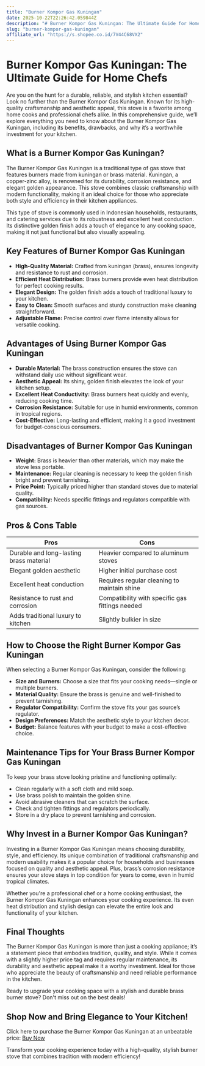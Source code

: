 ```yaml
---
title: "Burner Kompor Gas Kuningan"
date: 2025-10-22T22:26:42.059844Z
description: "# Burner Kompor Gas Kuningan: The Ultimate Guide for Home Chefs..."
slug: "burner-kompor-gas-kuningan"
affiliate_url: "https://s.shopee.co.id/7V44C68VX2"
---
```

# Burner Kompor Gas Kuningan: The Ultimate Guide for Home Chefs

Are you on the hunt for a durable, reliable, and stylish kitchen essential? Look no further than the Burner Kompor Gas Kuningan. Known for its high-quality craftsmanship and aesthetic appeal, this stove is a favorite among home cooks and professional chefs alike. In this comprehensive guide, we’ll explore everything you need to know about the Burner Kompor Gas Kuningan, including its benefits, drawbacks, and why it’s a worthwhile investment for your kitchen.

## What is a Burner Kompor Gas Kuningan?

The Burner Kompor Gas Kuningan is a traditional type of gas stove that features burners made from kuningan or brass material. Kuningan, a copper-zinc alloy, is renowned for its durability, corrosion resistance, and elegant golden appearance. This stove combines classic craftsmanship with modern functionality, making it an ideal choice for those who appreciate both style and efficiency in their kitchen appliances.

This type of stove is commonly used in Indonesian households, restaurants, and catering services due to its robustness and excellent heat conduction. Its distinctive golden finish adds a touch of elegance to any cooking space, making it not just functional but also visually appealing.

## Key Features of Burner Kompor Gas Kuningan

- **High-Quality Material:** Crafted from kuningan (brass), ensures longevity and resistance to rust and corrosion.
- **Efficient Heat Distribution:** Brass burners provide even heat distribution for perfect cooking results.
- **Elegant Design:** The golden finish adds a touch of traditional luxury to your kitchen.
- **Easy to Clean:** Smooth surfaces and sturdy construction make cleaning straightforward.
- **Adjustable Flame:** Precise control over flame intensity allows for versatile cooking.

## Advantages of Using Burner Kompor Gas Kuningan

- **Durable Material:** The brass construction ensures the stove can withstand daily use without significant wear.
- **Aesthetic Appeal:** Its shiny, golden finish elevates the look of your kitchen setup.
- **Excellent Heat Conductivity:** Brass burners heat quickly and evenly, reducing cooking time.
- **Corrosion Resistance:** Suitable for use in humid environments, common in tropical regions.
- **Cost-Effective:** Long-lasting and efficient, making it a good investment for budget-conscious consumers.

## Disadvantages of Burner Kompor Gas Kuningan

- **Weight:** Brass is heavier than other materials, which may make the stove less portable.
- **Maintenance:** Regular cleaning is necessary to keep the golden finish bright and prevent tarnishing.
- **Price Point:** Typically priced higher than standard stoves due to material quality.
- **Compatibility:** Needs specific fittings and regulators compatible with gas sources.

## Pros & Cons Table

| Pros                                       | Cons                                         |
|--------------------------------------------|----------------------------------------------|
| Durable and long-lasting brass material  | Heavier compared to aluminum stoves       |
| Elegant golden aesthetic                  | Higher initial purchase cost               |
| Excellent heat conduction                 | Requires regular cleaning to maintain shine |
| Resistance to rust and corrosion          | Compatibility with specific gas fittings needed |
| Adds traditional luxury to kitchen        | Slightly bulkier in size                  |

## How to Choose the Right Burner Kompor Gas Kuningan

When selecting a Burner Kompor Gas Kuningan, consider the following:

- **Size and Burners:** Choose a size that fits your cooking needs—single or multiple burners.
- **Material Quality:** Ensure the brass is genuine and well-finished to prevent tarnishing.
- **Regulator Compatibility:** Confirm the stove fits your gas source’s regulator.
- **Design Preferences:** Match the aesthetic style to your kitchen decor.
- **Budget:** Balance features with your budget to make a cost-effective choice.

## Maintenance Tips for Your Brass Burner Kompor Gas Kuningan

To keep your brass stove looking pristine and functioning optimally:

- Clean regularly with a soft cloth and mild soap.
- Use brass polish to maintain the golden shine.
- Avoid abrasive cleaners that can scratch the surface.
- Check and tighten fittings and regulators periodically.
- Store in a dry place to prevent tarnishing and corrosion.

## Why Invest in a Burner Kompor Gas Kuningan?

Investing in a Burner Kompor Gas Kuningan means choosing durability, style, and efficiency. Its unique combination of traditional craftsmanship and modern usability makes it a popular choice for households and businesses focused on quality and aesthetic appeal. Plus, brass’s corrosion resistance ensures your stove stays in top condition for years to come, even in humid tropical climates.

Whether you're a professional chef or a home cooking enthusiast, the Burner Kompor Gas Kuningan enhances your cooking experience. Its even heat distribution and stylish design can elevate the entire look and functionality of your kitchen.

## Final Thoughts

The Burner Kompor Gas Kuningan is more than just a cooking appliance; it’s a statement piece that embodies tradition, quality, and style. While it comes with a slightly higher price tag and requires regular maintenance, its durability and aesthetic appeal make it a worthy investment. Ideal for those who appreciate the beauty of craftsmanship and need reliable performance in the kitchen.

Ready to upgrade your cooking space with a stylish and durable brass burner stove? Don't miss out on the best deals!

## Shop Now and Bring Elegance to Your Kitchen!

Click here to purchase the Burner Kompor Gas Kuningan at an unbeatable price: [Buy Now](https://s.shopee.co.id/7V44C68VX2)

Transform your cooking experience today with a high-quality, stylish burner stove that combines tradition with modern efficiency!